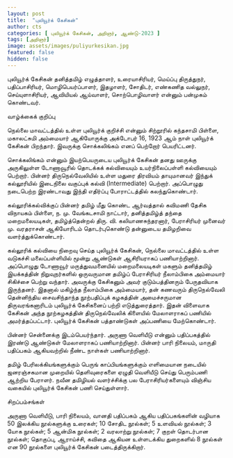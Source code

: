 ```yaml
---
layout: post
title:  "புலியூர்க் கேசிகன்"
author: cts
categories: [ புலியூர்க் கேசிகன், அறிஞர், ஆண்டு-2023 ]
tags: [அறிஞர்]
image: assets/images/puliyurkesikan.jpg
featured: false
hidden: false
---
```

புலியூர்க் கேசிகன் தனித்தமிழ் எழுத்தாளர், உரையாசிரியர், மெய்ப்பு திருத்துநர், பதிப்பாசிரியர், மொழிபெயர்ப்பாளர், இதழாளர், சோதிடர், எண்கணித வல்லுநர், செய்யுளாசிரியர், ஆவியியல் ஆய்வாளர், சொற்பொழிவாளர் என்னும் பன்முகம் கொண்டவர்.

வாழ்க்கைக் குறிப்பு

நெல்லை மாவட்டத்தில் உள்ள புலியூர்க் குறிச்சி என்னும் சிற்றூரில் கந்தசாமி பிள்ளை, மகாலட்சுமி அம்மையார் ஆகியோருக்கு அக்டோபர் 16, 1923 ஆம் நாள் புலியூர்க் கேசிகன் பிறந்தார். இவருக்கு சொக்கலிங்கம் எனப் பெற்றோர் பெயரிட்டனர்.

சொக்கலிங்கம் என்னும் இயற்பெயருடைய புலியூர்க் கேசிகன் தனது ஊருக்கு அருகிலுள்ள டோணாவூரில் தொடக்கக் கல்வியையும் உயர்நிலைப்பள்ளி கல்வியையும் பெற்றார். பின்னர் திருநெல்வேலியில் உள்ள மதுரை திரவியம் தாயுமானவர் இந்துக் கல்லூரியில் இடைநிலை வகுப்புக் கல்வி (Intermediate) பெற்றார். அப்பொழுது நடைபெற்ற இரண்டாவது இந்தி எதிர்ப்பு போராட்டத்தில் கலந்துகொண்டார்.

கல்லூரிக்கல்விக்குப் பின்னர் தமிழ் மீது கொண்ட ஆர்வத்தால் கவிமணி தேசிக விநாயகம் பிள்ளை, ந. மு. வேங்கடசாமி நாட்டார், தனித்தமிழ்த் தந்தை மறைமலையடிகள், தமிழ்த்தென்றல் திரு. வி. கலியாணசுந்தரனார், பேராசிரியர் முனைவர் மு. வரதராசன் ஆகியோரிடம் தொடர்புகொண்டு தன்னுடைய தமிழறிவை வளர்த்துக்கொண்டார்.

கல்லூரிக் கல்வியை நிறைவு செய்த புலியூர்க் கேசிகன், நெல்லை மாவட்டத்தில் உள்ள வடுகச்சி மலைப்பள்ளியில் மூன்று ஆண்டுகள் ஆசிரியராகப் பணியாற்றினார். அப்பொழுது டோணாவூர் மருத்துவமனையில் மறைமலையடிகள் மகளும் தனித்தமிழ் இயக்கத்தின் நிறுவுநர்களில் ஒருவருமான தமிழ்ப் பேராசிரியர் நீலாம்பிகை அம்மையார் சிகிச்சை பெற்று வந்தார். அவருக்கு கேசிகனும் அவர் குடும்பத்தினரும் பேருதவியாக இருந்தனர். இதனால் மகிழ்ந்த நீலாம்பிகை அம்மையார், தன் கணவரும் திருநெல்வேலி தென்னிந்திய சைவசிந்தாந்த நூற்பதிப்புக் கழகத்தின் அமைச்சருமான திருவரங்கனாரிடம் புலியூர்க் கேசிகனைப் பற்றி எடுத்துரைத்தார். இதன் விளைவாக கேசிகன் அந்த நூற்கழகத்தின் திருநெல்வேலிக் கிளையில் மேலாளராகப் பணியில் அமர்த்தப்பட்டார். புலியூர்க் கேசிகன் பத்தாண்டுகள் அப்பணியை மேற்கொண்டார்.

பின்னர் சென்னைக்கு இடம்பெயர்ந்தார். அருணா வெளியீடு என்னும் பதிப்பகத்தில் இரண்டு ஆண்டுகள் மேலாளராகப் பணியாற்றினார். பின்னர் பாரி நிலையம், மாருதி பதிப்பகம் ஆகியவற்றில் நீண்ட நாள்கள் பணியாற்றினார்.

தமிழ் பேரிலக்கியங்களுக்கும்  பெருங் காப்பியங்களுக்கும்  எளிமையான நடையில்  ஜனரஞ்சகமான முறையில் தெளிவுரைகளை  ஏழுதி  வெளியீடு செய்து பெரும்பணி ஆற்றிய பேராளர்.   நவீன தமிழியல் வளர்ச்சிக்கு பல  பேராசிரியர்களையும்  விஞ்சிய வகையில் புலியூர்க் கேசிகன் பணி செய்துள்ளார். 

சிறப்பம்சங்கள்

அருணா வெளியீடு, பாரி நிலையம், வானதி பதிப்பகம் ஆகிய பதிப்பகங்களின் வழியாக 50 இலக்கிய நூல்களுக்கு உரைகள்; 10 சோதிட நூல்கள்; 5 உளவியல் நூல்கள்; 3 யோக நூல்கள்; 5 ஆன்மிக நூல்கள்; 2 வரலாற்று நூல்கள்; 7 குறள் தொடர்பான நூல்கள்; தொகுப்பு, ஆராய்ச்சி, கவிதை ஆகியன உள்ளடக்கிய துறைகளில் 8 நூல்கள் என 90 நூல்களை புலியூர்க் கேசிகன் படைத்திருக்கிறார்.
